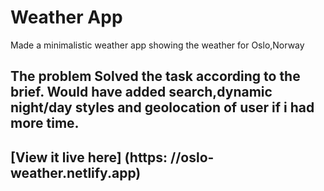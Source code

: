 # Weather App 
Made a minimalistic weather app showing the weather for Oslo,Norway 
## The problem Solved the task according to the brief. Would have added search,dynamic night/day styles and geolocation of user if i had more time. 
## [View it live here] (https: //oslo-weather.netlify.app)
